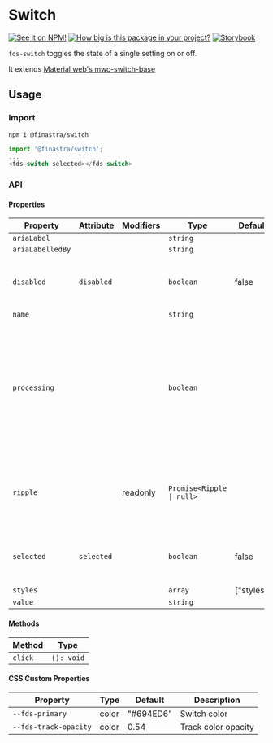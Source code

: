 # Switch

[![See it on NPM!](https://img.shields.io/npm/v/@finastra/switch?style=for-the-badge)](https://www.npmjs.com/package/@finastra/switch)
[![How big is this package in your project?](https://img.shields.io/bundlephobia/minzip/@finastra/switch?style=for-the-badge)](https://bundlephobia.com/result?p=@finastra/switch')
[![Storybook](https://shields.io/badge/-Play%20with%20this%20web%20component-2a0481?logo=storybook&style=for-the-badge)](https://finastra.github.io/finastra-design-system/?path=/story/forms-switch--default)


`fds-switch` toggles the state of a single setting on or off.

It extends [Material web's mwc-switch-base](https://github.com/material-components/material-web/tree/master/packages/switch)

## Usage

### Import

```
npm i @finastra/switch
```

```ts
import '@finastra/switch';
...
<fds-switch selected></fds-switch>
```


### API
<!-- DOC -->
#### Properties

| Property         | Attribute  | Modifiers | Type                      | Default    | Description                                      |
|------------------|------------|-----------|---------------------------|------------|--------------------------------------------------|
| `ariaLabel`      |            |           | `string`                  |            |                                                  |
| `ariaLabelledBy` |            |           | `string`                  |            |                                                  |
| `disabled`       | `disabled` |           | `boolean`                 | false      | Indicates whether or not the switch is disabled. |
| `name`           |            |           | `string`                  |            |                                                  |
| `processing`     |            |           | `boolean`                 |            | Indicates whether or not the switch is processing and showing a loading<br />indicator. A disabled switch cannot be processing. |
| `ripple`         |            | readonly  | `Promise<Ripple \| null>` |            | Implement ripple getter for Ripple integration with mwc-formfield |
| `selected`       | `selected` |           | `boolean`                 | false      | If true, the switch is on. If false, the switch is off. |
| `styles`         |            |           | `array`                   | ["styles"] |                                                  |
| `value`          |            |           | `string`                  |            |                                                  |

#### Methods

| Method  | Type       |
|---------|------------|
| `click` | `(): void` |

#### CSS Custom Properties

| Property              | Type  | Default   | Description         |
|-----------------------|-------|-----------|---------------------|
| `--fds-primary`       | color | "#694ED6" | Switch color        |
| `--fds-track-opacity` | color | 0.54      | Track color opacity |
<!-- /DOC -->